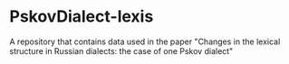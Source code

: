 # PskovDialect-lexis
A repository that contains data used in the paper "Changes in the lexical structure in Russian dialects: the case of one Pskov dialect"
